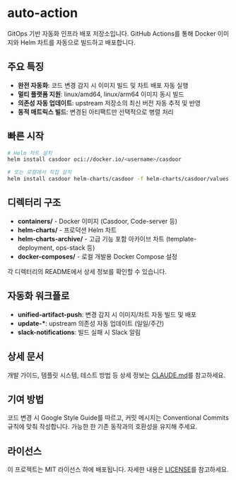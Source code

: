 # auto-action

GitOps 기반 자동화 인프라 배포 저장소입니다. GitHub Actions를 통해 Docker 이미지와 Helm 차트를 자동으로 빌드하고 배포합니다.

## 주요 특징

- **완전 자동화**: 코드 변경 감지 시 이미지 빌드 및 차트 배포 자동 실행
- **멀티 플랫폼 지원**: linux/amd64, linux/arm64 이미지 동시 빌드
- **의존성 자동 업데이트**: upstream 저장소의 최신 버전 자동 추적 및 반영
- **동적 매트릭스 빌드**: 변경된 아티팩트만 선택적으로 병렬 처리

## 빠른 시작

```bash
# Helm 차트 설치
helm install casdoor oci://docker.io/<username>/casdoor

# 또는 로컬에서 직접 설치
helm install casdoor helm-charts/casdoor -f helm-charts/casdoor/values.yaml
```

## 디렉터리 구조

- **containers/** - Docker 이미지 (Casdoor, Code-server 등)
- **helm-charts/** - 프로덕션 Helm 차트
- **helm-charts-archive/** - 고급 기능 포함 아카이브 차트 (template-deployment, ops-stack 등)
- **docker-composes/** - 로컬 개발용 Docker Compose 설정

각 디렉터리의 README에서 상세 정보를 확인할 수 있습니다.

## 자동화 워크플로

- **unified-artifact-push**: 변경 감지 시 이미지/차트 자동 빌드 및 배포
- **update-\***: upstream 의존성 자동 업데이트 (일일/주간)
- **slack-notifications**: 빌드 실패 시 Slack 알림

## 상세 문서

개발 가이드, 템플릿 시스템, 테스트 방법 등 상세 정보는 [CLAUDE.md](CLAUDE.md)를 참고하세요.

## 기여 방법

코드 변경 시 Google Style Guide를 따르고, 커밋 메시지는 Conventional Commits 규칙에 맞춰 작성합니다. 가능한 한 기존 동작과의 호환성을 유지해 주세요.

## 라이선스

이 프로젝트는 MIT 라이선스 하에 배포됩니다. 자세한 내용은 [LICENSE](LICENSE)를 참고하세요.
